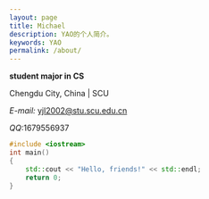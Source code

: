 ```yaml
---
layout: page
title: Michael
description: YAO的个人简介。
keywords: YAO
permalink: /about/
---
```


**student major in CS**

Chengdu City, China \| SCU

*E-mail:* yjl2002@stu.scu.edu.cn

*QQ*:1679556937

```c++
#include <iostream>
int main()
{
	std::cout << "Hello, friends!" << std::endl;
	return 0;
}
```
